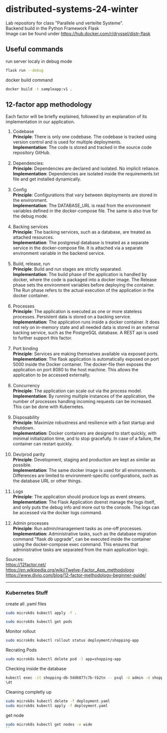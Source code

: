 # distributed-systems-24-winter

Lab repository for class "Parallele und verteilte Systeme".  
Backend build in the Python Framework Flask  
Image can be found under https://hub.docker.com/r/dryssel/distr-flask

## Useful commands

run server localy in debug mode

```sh
flask run --debug  
```  

docker build command

```sh
docker build -t sampleapp:v1 .
```

## 12-factor app methodology

Each factor will be briefly explained, followed by an explanation of its implementation in our application.

1. Codebase <br>
   **Principle**: There is only one codebase. The codebase is tracked using version control and is used for multiple
   deployments. <br>
   **Implementation**: The code is stored and tracked in the source code repository GitHub. <br> <br>
2. Dependencies: <br>
   **Principle**: Dependencies are declared and isolated. No implicit reliance. <br>
   **Implementation**: Dependencies are isolated inside the requirements.txt file and get installed dynamically. <br> <br>
3. Config <br>
   **Principle**: Configurations that vary between deployments are stored in the environment. <br>
   **Implementation**: The DATABASE_URL is read from the environment variables defined in the docker-compose file. The same is also true for the debug mode.<br> <br>
4. Backing services <br>
   **Principle**: The backing services, such as a database, are treated as attached resources. <br>
   **Implementation**: The postgresql database is treated as a separate service in the docker-compose file. It is attached via a separate environment variable in the backend service. <br> <br>
5. Build, release, run <br>
   **Principle**: Build and run stages are strictly separated. <br>
   **Implementation**: The build phase of the application is handled by docker, where the code is packaged into a docker image. 
The Release phase sets the environment variables before deploying the container. The Run phase refers to the actual execution of the application in the docker container. <br> <br>
6. Processes <br>
   **Principle**: The application is executed as one or more stateless processes. Persistent data is stored on a backing service. <br>
   **Implementation**: The application runs inside a docker container. It does not rely on in-memory state and all needed data is stored in an external backing service, such as the PostgreSQL database. A REST api is used to further support this factor. <br> <br>
7. Port binding <br>
   **Principle**: Services are making themselves available via exposed ports. <br>
   **Implementation**: The flask application is automatically exposed on port 5000 inside the Docker container. The docker-file then exposes the application on port 8080 to the host machine. This allows the application to be accessed externally. <br> <br>
8. Concurrency <br>
   **Principle**: The application can scale out via the process model.<br>
   **Implementation**: By running multiple instances of the application, the number of processes handling incoming requests can be increased. This can be done with Kubernetes. <br> <br>
9. Disposability <br>
   **Principle**: Maximize robustness and resilience with a fast startup and shutdown. <br>
   **Implementation**: Docker containers are designed to start quickly, with minimal initialization time, and to stop gracefully. In case of a failure, the container can restart quickly. <br> <br>
10. Dev/prod parity <br>
    **Principle**: Development, staging and production are kept as similar as possible. <br>
    **Implementation**: The same docker image is used for all environments. Differences are limited to environment-specific configurations, such as the database URL or other things. <br> <br>
11. Logs <br>
    **Principle**: The application should produce logs as event streams. <br>
    **Implementation**: The Flask Application doenst manage the logs itself, and only puts the debug info and more out to the console. The logs can be accessed via the docker logs command. <br> <br>
12. Admin processes <br>
    **Principle**: Run admin/management tasks as one-off processes. <br>
    **Implementation**: Administrative tasks, such as the database migration command "flask db upgrade", can be executed inside the container using the docker-compose exec command. This ensures that administrative tasks are separated from the main application logic. 

Sources: <br>
https://12factor.net/ <br>
https://en.wikipedia.org/wiki/Twelve-Factor_App_methodology <br>
https://www.divio.com/blog/12-factor-methodology-beginner-guide/



----


### Kubernetes Stuff
create all .yaml files
```sh
sudo microk8s kubectl apply -f . 
```
```sh
sudo microk8s kubectl get pods
```

Monitor rollout
```sh
sudo microk8s kubectl rollout status deployment/shopping-app
```

Recrating Pods 
```sh
sudo microk8s kubectl delete pod -l app=shopping-app
```
Checking inside the database
```sh
kubectl exec -it shopping-db-5dd6877c7b-tb2tn -- psql -U admin -d shopping_db
\dt
```



Cleaning completly up
```sh
sudo microk8s kubectl delete -f deployment.yaml
sudo microk8s kubectl apply -f deployment.yaml
```
get node
```sh
sudo microk8s kubectl get nodes -o wide
``
